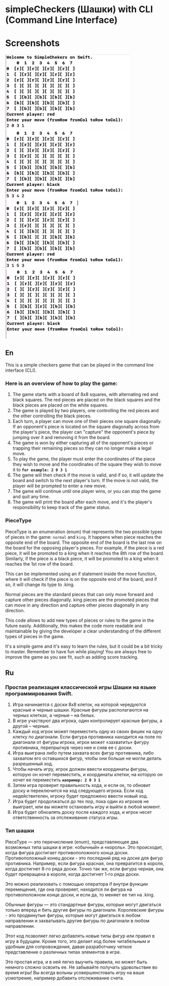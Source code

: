# simpleCheckers (Шашки) with CLI (Command Line Interface)

# Screenshots
![Image info](./images/001.png "a title")
![Image info](./images/002.png "a title")
![Image info](./images/003.png "a title")
![Image info](./images/004.png "a title")

## En
This is a simple checkers game that can be played in the command line interface (CLI). 

### Here is an overview of how to play the game:

1. The game starts with a board of 8x8 squares, with alternating red and black squares. The red pieces are placed on the black squares and the black pieces are placed on the white squares.
2. The game is played by two players, one controlling the red pieces and the other controlling the black pieces.
3. Each turn, a player can move one of their pieces one square diagonally. If an opponent's piece is located on the square diagonally across from the player's piece, the player can "capture" the opponent's piece by jumping over it and removing it from the board.
4. The game is won by either capturing all of the opponent's pieces or trapping their remaining pieces so they can no longer make a legal move.
5. To play the game, the player must enter the coordinates of the piece they wish to move and the coordinates of the square they wish to move it to **`for example: 2 0 3 1`**
6. The game will then check if the move is valid, and if so, it will update the board and switch to the next player's turn. If the move is not valid, the player will be prompted to enter a new move.
7. The game will continue until one player wins, or you can stop the game and quit any time.
8. The game will print the board after each move, and it's the player's responsibility to keep track of the game status.

### PieceType
PieceType is an enumeration (enum) that represents the two possible types of pieces in the game: `normal` and `king`.
It happens when piece reaches the opposite end of the board. The opposite end of the board is the last row on the board for the opposing player's pieces. For example, if the piece is a red piece, it will be promoted to a king when it reaches the 8th row of the board. Similarly, if the piece is a black piece, it will be promoted to a king when it reaches the 1st row of the board.

This can be implemented using an if statement inside the move function, where it will check if the piece is on the opposite end of the board, and if so, it will change its type to .king.

Normal pieces are the standard pieces that can only move forward and capture other pieces diagonally.
king pieces are the promoted pieces that can move in any direction and capture other pieces diagonally in any direction.

This code allows to add new types of pieces or rules to the game in the future easily. Additionally, this makes the code more readable and maintainable by giving the developer a clear understanding of the different types of pieces in the game.

It's a simple game and it's easy to learn the rules, but it could be a bit tricky to master. Remember to have fun while playing!
You are always free to improve the game as you see fit, such as adding score tracking.

## Ru
### Простая реализация классической игры Шашки на языке программирования Swift.

1. Игра начинается с доски 8х8 клеток, на которой чередуются красные и черные шашки. Красные фигуры располагаются на черных клетках, а черные – на белых.
2. В игре участвуют два игрока, один контролирует красные фигуры, а другой – черные.
3. Каждый ход игрок может переместить одну из своих фишек на одну клетку по диагонали. Если фигура противника находится на поле по диагонали от фигуры игрока, игрок может «захватить» фигуру противника, перепрыгнув через нее и сняв ее с доски.
4. Игра выиграна либо путем захвата всех фигур противника, либо захватом его оставшихся фигур, чтобы они больше не могли делать разрешенный ход.
5. Чтобы начать игру, игрок должен ввести координаты фигуры, которую он хочет переместить, и координаты клетки, на которую он хочет ее переместить **`например: 2 0 3 1`**
6. Затем игра проверит правильность хода, и если ок, то обновит доску и переключится на ход следующего игрока. Если ход недействителен, игроку будет предложено ввести новый ход.
7. Игра будет продолжаться до тех пор, пока один из игроков не выиграет, или вы можете остановить игру и выйти в любой момент.
8. Игра будет обноалять доску после каждого хода, и игрок несет ответственность за отслеживание статуса игры. 

### Тип шашки
PieceType — это перечисление (enum), представляющее два возможных типа шашки в игре: «обычный» и «король».
Это происходит, когда фигура достигает противоположного конца доски. Противоположный конец доски - это последний ряд на доске для фигур противника. Например, если фигура красная, она превратится в короля, когда достигнет 8-го ряда доски. Точно так же, если фигура черная, она будет превращена в короля, когда достигнет 1-го ряда доски.

Это можно реализовать с помощью оператора if внутри функции перемещения, где она проверяет, находится ли фигура на противоположном конце доски, и если да, то меняет ее тип на .king.

Обычные фигуры — это стандартные фигуры, которые могут двигаться только вперед и бить другие фигуры по диагонали.
Королевские фигуры - это продвинутые фигуры, которые могут двигаться в любом направлении и захватывать другие фигуры по диагонали в любом направлении.

Этот код позволяет легко добавлять новые типы фигур или правил в игру в будущем. Кроме того, это делает код более читабельным и удобным для сопровождения, давая разработчику четкое представление о различных типах элементов в игре.

Это простая игра, и в ней легко выучить правила, но может быть немного сложно освоить ее. Не забывайте получать удовольствие во время игры!
Вы всегда вольны усовершенстовать игру на ваше усмотрение, например добавить отслеживание счета.







